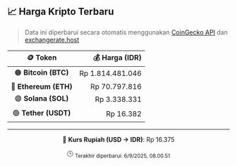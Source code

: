 

<!-- HARGA_KRIPTO -->
## 📈 Harga Kripto Terbaru

> Data ini diperbarui secara otomatis menggunakan [CoinGecko API](https://www.coingecko.com/) dan [exchangerate.host](https://exchangerate.host/)

<div align="center">

| 🪙 Token | 💰 Harga (IDR) |
|:------:|---------------:|
| 🟠 **Bitcoin (BTC)**   | Rp 1.814.481.046 |
| 🔵 **Ethereum (ETH)**  | Rp 70.797.816 |
| 🟣 **Solana (SOL)**    | Rp 3.338.331 |
| 🟢 **Tether (USDT)**   | Rp 16.382 |

---

💱 **Kurs Rupiah (USD → IDR)**: Rp 16.375

🕒 <sub>Terakhir diperbarui: 6/9/2025, 08.00.51</sub>

</div>
<!-- /HARGA_KRIPTO -->